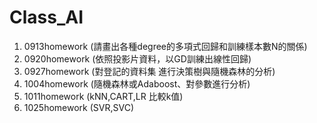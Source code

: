 # Class_AI

1. 0913homework (請畫出各種degree的多項式回歸和訓練樣本數N的關係)
2. 0920homework (依照投影片資料，以GD訓練出線性回歸)
3. 0927homework (對登記的資料集 進行決策樹與隨機森林的分析)
4. 1004homework (隨機森林或Adaboost、對參數進行分析)
5. 1011homework (kNN,CART,LR 比較k值)
6. 1025homework (SVR,SVC)
